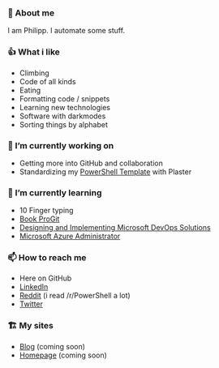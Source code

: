 ### 👹 About me

I am Philipp. I automate some stuff.

### 👍 What i like

- Climbing
- Code of all kinds
- Eating
- Formatting code / snippets
- Learning new technologies
- Software with darkmodes
- Sorting things by alphabet

### 🔭 I’m currently working on

- Getting more into GitHub and collaboration
- Standardizing my [PowerShell Template](https://github.com/philmphdev/Plaster-Templates) with Plaster

### 🌱 I’m currently learning

- 10 Finger typing
- [Book ProGit](https://git-scm.com/book/en/v2)
- [Designing and Implementing Microsoft DevOps Solutions](https://docs.microsoft.com/en-us/learn/certifications/exams/az-400)
- [Microsoft Azure Administrator](https://docs.microsoft.com/en-us/learn/certifications/exams/az-104)

### 📫 How to reach me

- Here on GitHub
- [LinkedIn](https://www.linkedin.com/in/philipp-maier-801b54138)
- [Reddit](https://www.reddit.com/user/philmphdev) (i read /r/PowerShell a lot)
- [Twitter](https://twitter.com/philmph)

### 🏗️ My sites

- [Blog](https://blog.pmaier.at) (coming soon)
- [Homepage](https://pmaier.at) (coming soon)
